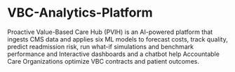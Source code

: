 # VBC-Analytics-Platform
Proactive Value-Based Care Hub (PVIH) is an AI-powered platform that ingests CMS data and applies six ML models to forecast costs, track quality, predict readmission risk, run what-if simulations and benchmark performance and Interactive dashboards and a chatbot help Accountable Care Organizations optimize VBC contracts and patient outcomes.
